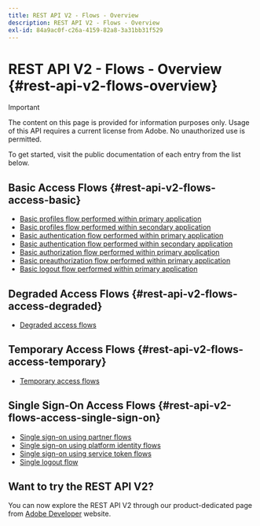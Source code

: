 ```yaml
---
title: REST API V2 - Flows - Overview
description: REST API V2 - Flows - Overview
exl-id: 84a9ac0f-c26a-4159-82a8-3a31bb31f529
---
```

# REST API V2 - Flows - Overview {#rest-api-v2-flows-overview}

>[!IMPORTANT]
>
> The content on this page is provided for information purposes only. Usage of this API requires a current license from Adobe. No unauthorized use is permitted.

To get started, visit the public documentation of each entry from the list below.

## Basic Access Flows {#rest-api-v2-flows-access-basic}

* [Basic profiles flow performed within primary application](./basic-access-flows/rest-api-v2-basic-profiles-primary-application-flow.md)
* [Basic profiles flow performed within secondary application](./basic-access-flows/rest-api-v2-basic-profiles-secondary-application-flow.md)
* [Basic authentication flow performed within primary application](./basic-access-flows/rest-api-v2-basic-authentication-primary-application-flow.md)
* [Basic authentication flow performed within secondary application](./basic-access-flows/rest-api-v2-basic-authentication-secondary-application-flow.md)
* [Basic authorization flow performed within primary application](./basic-access-flows/rest-api-v2-basic-authorization-primary-application-flow.md)
* [Basic preauthorization flow performed within primary application](./basic-access-flows/rest-api-v2-basic-preauthorization-primary-application-flow.md)
* [Basic logout flow performed within primary application](./basic-access-flows/rest-api-v2-basic-logout-primary-application-flow.md)

## Degraded Access Flows {#rest-api-v2-flows-access-degraded}

* [Degraded access flows](./degraded-access-flows/rest-api-v2-access-degraded-flows.md)

## Temporary Access Flows {#rest-api-v2-flows-access-temporary}

* [Temporary access flows](./temporary-access-flows/rest-api-v2-access-temporary-flows.md)

## Single Sign-On Access Flows {#rest-api-v2-flows-access-single-sign-on}

* [Single sign-on using partner flows](./single-sign-on-access-flows/rest-api-v2-single-sign-on-partner-flows.md)
* [Single sign-on using platform identity flows](./single-sign-on-access-flows/rest-api-v2-single-sign-on-platform-identity-flows.md)
* [Single sign-on using service token flows](./single-sign-on-access-flows/rest-api-v2-single-sign-on-service-token-flows.md)
* [Single logout flow](./single-sign-on-access-flows/rest-api-v2-single-sign-on-logout-flow.md)

## Want to try the REST API V2?

You can now explore the REST API V2 through our product-dedicated page from [Adobe Developer](https://developer.adobe.com/adobe-pass/) website.
